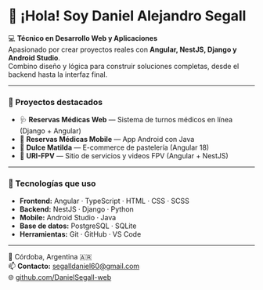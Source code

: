# 👋 ¡Hola! Soy Daniel Alejandro Segall  

💻 **Técnico en Desarrollo Web y Aplicaciones**  
Apasionado por crear proyectos reales con **Angular, NestJS, Django y Android Studio**.  
Combino diseño y lógica para construir soluciones completas, desde el backend hasta la interfaz final.  

---

### 🚀 Proyectos destacados
- 🩺 **Reservas Médicas Web** — Sistema de turnos médicos en línea (Django + Angular)  
- 📱 **Reservas Médicas Mobile** — App Android con Java  
- 🍰 **Dulce Matilda** — E-commerce de pastelería (Angular 18)  
- 🚁 **URI-FPV** — Sitio de servicios y videos FPV (Angular + NestJS)

---

### 🧰 Tecnologías que uso
- **Frontend:** Angular · TypeScript · HTML · CSS · SCSS  
- **Backend:** NestJS · Django · Python  
- **Mobile:** Android Studio · Java  
- **Base de datos:** PostgreSQL · SQLite  
- **Herramientas:** Git · GitHub · VS Code  

---

📍 Córdoba, Argentina 🇦🇷  
📫 **Contacto:** [segalldaniel60@gmail.com](mailto:segalldaniel60@gmail.com)  
🌐 [github.com/DanielSegall-web](https://github.com/DanielSegall-web)
